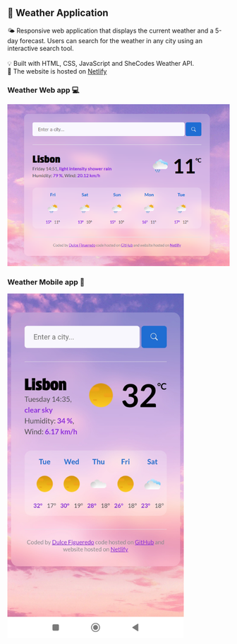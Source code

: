 ## 📍 Weather Application

<p>  
  🌤 Responsive web application that displays the current weather and a 5-day forecast. Users can search for the weather in any city using an interactive search tool. </br></br>
  💡 Built with HTML, CSS, JavaScript and SheCodes Weather API. </br>
  📌 The website is hosted on <a href="https://meteo-shecodes-dulce.netlify.app/">Netlify</a>
</p>

### Weather Web app 💻

<img src="images/weather.png" alt="Weather web app" width="700">

### Weather Mobile app 📱

<img src="images/mobile-weather.jpg" alt="Weather mobile app" width="400">
